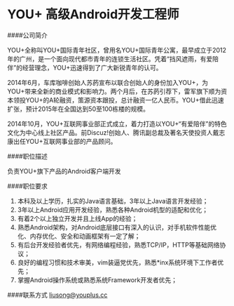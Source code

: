 YOU+ 高级Android开发工程师
==========  

####公司简介

YOU+全称叫YOU+国际青年社区，曾用名YOU+国际青年公寓，最早成立于2012年的广州，是一个面向现代都市青年的连锁生活社区。凭着“挡风遮雨，有爱陪伴”的经营理念，YOU+迅速得到了广大新锐青年的认可。

2014年6月，车库咖啡创始人苏菂宣布以联合创始人的身份加入YOU+，为YOU+带来全新的商业模式和影响力。两个月后，在苏菂引荐下，雷军旗下顺为资本领投YOU+的A轮融资，策源资本跟投，总计融资一亿人民币。YOU+借此迅速扩张，预计2015年在全国达到50至100栋楼的规模。

2014年10月，YOU+互联网事业部正式成立，着力打造以YOU+“有爱陪伴”的特色文化为中心线上社区产品。前Discuz!创始人、腾讯副总裁及著名天使投资人戴志康出任YOU+互联网事业部的产品顾问。

####职位描述

负责YOU+旗下产品的Android客户端开发

####职位要求  

1. 本科及以上学历，扎实的Java语言基础，3年以上Java语言开发经验；
2. 3年以上Android应用开发经验，熟悉各种Android机型的适配和优化；
3. 有着2个以上独立开发并且上线App的经验；
4. 熟悉Android架构，对Android底层接口有深入的认识，对手机软件性能优化、内存优化、安全和动画框架有一定了解；
5. 有后台开发经验者优先，有网络编程经验，熟悉TCP/IP，HTTP等基础网络协议；
6. 良好的编程习惯和技术审美，vim装逼党优先，熟悉*inx系统环境下工作者优先；
7. 掌握Android操作系统或熟悉系统Framework开发者优先；

####联系方式
[liusong@youplus.cc](mailto:liusong@youplus.cc)

